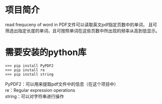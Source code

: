 # 项目简介
read frequceny of word in PDF文件可以读取英文pdf指定页数中的单词，
且可筛选出指定长度的单词，且可按照单词在这些页数中所出现的频率从高到低显示。

# 需要安装的python库


    >>> pip install PyPDF2
    >>> pip install re
    >>> pip install string    


PyPDF2：可以用来提取pdf文件中的信息（在这个项目中）  
re：Regular expression operations  
string：可以对字符串进行操作
